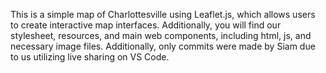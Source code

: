 This is a simple map of Charlottesville using Leaflet.js, which allows users to create interactive map interfaces. Additionally, you will find our stylesheet, resources, and main web components, including html, js, and necessary image files.
Additionally, only commits were made by Siam due to us utilizing live sharing on VS Code.
